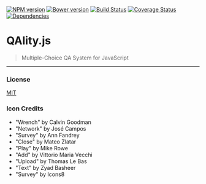 [![NPM version][npm-image]][npm-url]
[![Bower version][bower-image]][bower-url]
[![Build Status][travis-image]][travis-url]
[![Coverage Status][coveralls-image]][coveralls-url]
[![Dependencies][dependencies-image]][dependencies-url]

# QAlity.js

> Multiple-Choice QA System for JavaScript

---
### License

[MIT](http://opensource.org/licenses/MIT)

### Icon Credits

- "Wrench" by Calvin Goodman
- "Network" by José Campos
- "Survey" by Ann Fandrey
- "Close" by Mateo Zlatar
- "Play" by Mike Rowe
- "Add" by Vittorio Maria Vecchi
- "Upload" by Thomas Le Bas
- "Text" by Zyad Basheer
- "Survey" by Icons8

[npm-image]: https://badge.fury.io/js/qality.svg
[npm-url]: http://badge.fury.io/js/qality

[bower-image]:  https://img.shields.io/bower/v/qality.js.svg
[bower-url]: https://github.com/Planeshifter/qality.js.git

[travis-image]: https://travis-ci.org/Planeshifter/qality.js.svg
[travis-url]: https://travis-ci.org/Planeshifter/qality.js

[coveralls-image]: https://img.shields.io/coveralls/Planeshifter/qality.js/master.svg
[coveralls-url]: https://coveralls.io/r/Planeshifter/qality.js?branch=master

[dependencies-image]: http://img.shields.io/david/Planeshifter/qality.js.svg
[dependencies-url]: https://david-dm.org/Planeshifter/qality.js
